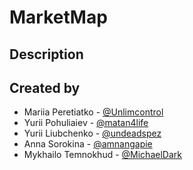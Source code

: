 # MarketMap

## Description



## Created by

* Mariia Peretiatko - [@Unlimcontrol](github.com/Unlimcontrol)
* Yurii Pohuliaiev - [@matan4life](github.com/matan4life)
* Yurii Liubchenko - [@undeadspez](github.com/undeadspez)
* Anna Sorokina - [@amnangapie](github.com/amnangapie)
* Mykhailo Temnokhud - [@MichaelDark](github.com/MichaelDark)
